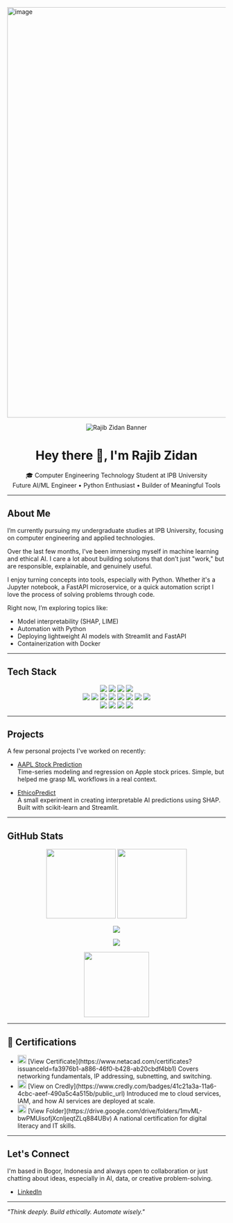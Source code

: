 <img width="1914" height="944" alt="image" src="https://github.com/user-attachments/assets/7942f7cb-0628-4cfb-bf1c-e877c4ce7aab" />
<p align="center">
  <img src="https://github.com/jbunnnn/jbunnnn/blob/main/assets/rajib-banner.png?raw=true" alt="Rajib Zidan Banner" />
</p>



<h1 align="center">Hey there 👋, I'm Rajib Zidan</h1>

<p align="center">
  🎓 Computer Engineering Technology Student at IPB University<br/>
   Future AI/ML Engineer • Python Enthusiast • Builder of Meaningful Tools
</p>

---

## About Me

I’m currently pursuing my undergraduate studies at IPB University, focusing on computer engineering and applied technologies.

Over the last few months, I’ve been immersing myself in machine learning and ethical AI. I care a lot about building solutions that don’t just "work," but are responsible, explainable, and genuinely useful.

I enjoy turning concepts into tools, especially with Python. Whether it's a Jupyter notebook, a FastAPI microservice, or a quick automation script I love the process of solving problems through code.

Right now, I’m exploring topics like:

- Model interpretability (SHAP, LIME)
- Automation with Python
- Deploying lightweight AI models with Streamlit and FastAPI
- Containerization with Docker

---

## Tech Stack

<p align="center">
  <img src="https://img.shields.io/badge/Python-3776AB?style=for-the-badge&logo=python&logoColor=white"/>
  <img src="https://img.shields.io/badge/C++-00599C?style=for-the-badge&logo=cplusplus&logoColor=white"/>
  <img src="https://img.shields.io/badge/JavaScript-F7DF1E?style=for-the-badge&logo=javascript&logoColor=black"/>
  <img src="https://img.shields.io/badge/SQL-003B57?style=for-the-badge&logo=sqlite&logoColor=white"/>
  <br/>
  <img src="https://img.shields.io/badge/scikit--learn-F7931E?style=for-the-badge&logo=scikit-learn&logoColor=white"/>
  <img src="https://img.shields.io/badge/Pandas-150458?style=for-the-badge&logo=pandas&logoColor=white"/>
  <img src="https://img.shields.io/badge/Numpy-013243?style=for-the-badge&logo=numpy&logoColor=white"/>
  <img src="https://img.shields.io/badge/Matplotlib-11557C?style=for-the-badge&logo=plotly&logoColor=white"/>
  <img src="https://img.shields.io/badge/FastAPI-005571?style=for-the-badge&logo=fastapi&logoColor=white"/>
  <img src="https://img.shields.io/badge/Streamlit-FF4B4B?style=for-the-badge&logo=streamlit&logoColor=white"/>
  <img src="https://img.shields.io/badge/Jupyter-F37626?style=for-the-badge&logo=jupyter&logoColor=white"/>
  <img src="https://img.shields.io/badge/Docker-2496ED?style=for-the-badge&logo=docker&logoColor=white"/>
  <br/>
  <img src="https://img.shields.io/badge/VSCode-007ACC?style=for-the-badge&logo=visual-studio-code&logoColor=white"/>
  <img src="https://img.shields.io/badge/Git-F05032?style=for-the-badge&logo=git&logoColor=white"/>
  <img src="https://img.shields.io/badge/GitHub-181717?style=for-the-badge&logo=github&logoColor=white"/>
  <img src="https://img.shields.io/badge/Postman-FF6C37?style=for-the-badge&logo=postman&logoColor=white"/>
</p>

---

## Projects

A few personal projects I've worked on recently:

- [AAPL Stock Prediction](https://github.com/jbunnnn/Analysis-and-Prediction-of-Apple-AAPL--)  
  Time-series modeling and regression on Apple stock prices. Simple, but helped me grasp ML workflows in a real context.

- [EthicoPredict](https://github.com/jbunnnn/EthicoPredict)  
  A small experiment in creating interpretable AI predictions using SHAP. Built with scikit-learn and Streamlit.

---

## GitHub Stats

<p align="center">
  <img src="https://github-readme-stats.vercel.app/api?username=jbunnnn&show_icons=true&theme=react" height="160"/>
  <img src="https://github-readme-stats.vercel.app/api/top-langs/?username=jbunnnn&layout=compact&theme=react" height="160"/>
</p>

<p align="center">
  <img src="https://github-profile-trophy.vercel.app/?username=jbunnnn&theme=algolia&row=2&column=4&no-bg=true&margin-w=10&margin-h=15"/>
</p>

<p align="center">
  <img src="https://github-readme-activity-graph.vercel.app/graph?username=jbunnnn&theme=react-dark&hide_border=true&area=true"/>
</p>

<p align="center">
  <img src="https://github-readme-streak-stats.herokuapp.com/?user=jbunnnn&theme=github-dark-blue&hide_border=true" height="150"/>
</p>

---

## 📄 Certifications

- <img src="https://img.shields.io/badge/Cisco-CCNA%201%20%26%202-1ba0d7?style=flat-square&logo=cisco&logoColor=white" height="20"/>  
  [View Certificate](https://www.netacad.com/certificates?issuanceId=fa3976b1-a886-46f0-b428-ab20cbdf4bb1)  
  Covers networking fundamentals, IP addressing, subnetting, and switching.

- <img src="https://img.shields.io/badge/AWS%20Cloud%20Academy-Foundations-F29100?style=flat-square&logo=amazonaws&logoColor=white" height="20"/>  
  [View on Credly](https://www.credly.com/badges/41c21a3a-11a6-4cbc-aeef-490a5c4a515b/public_url)  
  Introduced me to cloud services, IAM, and how AI services are deployed at scale.

- <img src="https://img.shields.io/badge/SIAMOLEC-Digital%20Competency-0c7f85?style=flat-square&logo=internet-explorer&logoColor=white" height="20"/>  
  [View Folder](https://drive.google.com/drive/folders/1mvML-bwPMUisofjXcnIjeqtZLq884UBv)  
  A national certification for digital literacy and IT skills.

---

## Let's Connect

I'm based in Bogor, Indonesia and always open to collaboration or just chatting about ideas, especially in AI, data, or creative problem-solving.

- [LinkedIn](https://www.linkedin.com/in/rajib-zidan-rusdiansyah-7966ab2b3)

---

_"Think deeply. Build ethically. Automate wisely."_
